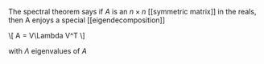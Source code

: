 The spectral theorem says if $A$ is an $n\times n$ [[symmetric matrix]] in the reals, then A enjoys a special [[eigendecomposition]]

\\[
A = V\Lambda V^T
\\]

with $\Lambda$ eigenvalues of $A$